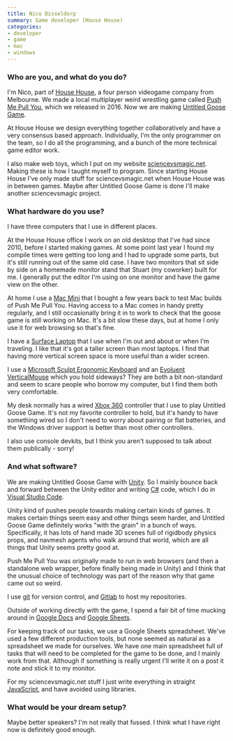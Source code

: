 ```yaml
---
title: Nico Disseldorp
summary: Game developer (House House) 
categories:
- developer 
- game
- mac
- windows
---
```


### Who are you, and what do you do?

I'm Nico, part of [House House](http://househou.se/ "A game company in Melbourne."), a four person videogame company from Melbourne. We made a local multiplayer weird wrestling game called [Push Me Pull You][push-me-pull-you], which we released in 2016. Now we are making [Untitled Goose Game][untitled-goose-game].

At House House we design everything together collaboratively and have a very consensus based approach. Individually, I'm the only programmer on the team, so I do all the programming, and a bunch of the more technical game editor work.

I also make web toys, which I put on my website [sciencevsmagic.net](http://sciencevsmagic.net/ "Nico's website."). Making these is how I taught myself to program. Since starting House House I've only made stuff for sciencevsmagic.net when House House was in between games. Maybe after Untitled Goose Game is done I'll make another sciencevsmagic project.

### What hardware do you use?

I have three computers that I use in different places.

At the House House office I work on an old desktop that I've had since 2010, before I started making games. At some point last year I found my compile times were getting too long and I had to upgrade some parts, but it's still running out of the same old case. I have two monitors that sit side by side on a homemade monitor stand that Stuart (my coworker) built for me. I generally put the editor I'm using on one monitor and have the game view on the other.

At home I use a [Mac Mini][mac-mini] that I bought a few years back to test Mac builds of Push Me Pull You. Having access to a Mac comes in handy pretty regularly, and I still occasionally bring it in to work to check that the goose game is still working on Mac. It's a bit slow these days, but at home I only use it for web browsing so that's fine.

I have a [Surface Laptop][surface-laptop] that I use when I'm out and about or when I'm traveling. I like that it's got a taller screen than most laptops. I find that having more vertical screen space is more useful than a wider screen.

I use a [Microsoft Sculpt Ergonomic Keyboard][sculpt-ergonomic-keyboard] and an [Evoluent VerticalMouse][verticalmouse] which you hold sideways? They are both a bit non-standard and seem to scare people who borrow my computer, but I find them both very comfortable.

My desk normally has a wired [Xbox 360][xbox-360] controller that I use to play Untitled Goose Game. It's not my favorite controller to hold, but it's handy to have something wired so I don't need to worry about pairing or flat batteries, and the Windows driver support is better than most other controllers.

I also use console devkits, but I think you aren't supposed to talk about them publically - sorry!

### And what software?

We are making Untitled Goose Game with [Unity][]. So I mainly bounce back and forward between the Unity editor and writing [C#][c-sharp] code, which I do in [Visual Studio Code][visual-studio-code].

Unity kind of pushes people towards making certain kinds of games. It makes certain things seem easy and other things seem harder, and Untitled Goose Game definitely works "with the grain" in a bunch of ways. Specifically, it has lots of hand made 3D scenes full of rigidbody physics props, and navmesh agents who walk around that world, which are all things that Unity seems pretty good at.

Push Me Pull You was originally made to run in web browsers (and then a standalone web wrapper, before finally being made in Unity) and I think that the unusual choice of technology was part of the reason why that game came out so weird.

I use [git][] for version control, and [Gitlab][] to host my repositories.

Outside of working directly with the game, I spend a fair bit of time mucking around in [Google Docs][google-docs] and [Google Sheets][google-sheets].

For keeping track of our tasks, we use a Google Sheets spreadsheet. We've used a few different production tools, but none seemed as natural as a spreadsheet we made for ourselves. We have one main spreadsheet full of tasks that will need to be completed for the game to be done, and I mainly work from that. Although if something is really urgent I'll write it on a post it note and stick it to my monitor.

For my sciencevsmagic.net stuff I just write everything in straight [JavaScript][], and have avoided using libraries.

### What would be your dream setup?

Maybe better speakers? I'm not really that fussed. I think what I have right now is definitely good enough.

[mac-mini]: https://www.apple.com/mac-mini/ "A small desktop computer."
[sculpt-ergonomic-keyboard]: http://www.microsoft.com/hardware/en-us/b/sculpt-ergonomic-keyboard-for-business/5KV-00001 "An ergonomic keyboard."
[surface-laptop]: https://en.wikipedia.org/wiki/Surface_Laptop "A 13.5 inch PC laptop."
[verticalmouse]: https://www.evoluent.com/vm3w.html "A unique wireless mouse."
[xbox-360]: http://www.xbox.com:80/en-US/Xbox360 "A gaming console."
[c-sharp]: https://en.wikipedia.org/wiki/C_Sharp_(programming_language) "A compiled programming language."
[git]: https://git-scm.com/ "A version control system."
[gitlab]: https://about.gitlab.com/ "A git repository manager."
[google-docs]: https://en.wikipedia.org/wiki/Google_Docs "A web-based office suite."
[google-sheets]: https://www.google.com/sheets/about/ "Online spreadsheet software."
[javascript]: https://en.wikipedia.org/wiki/JavaScript "An interpreted scripting language."
[push-me-pull-you]: http://pmpygame.com/ "A multiplayer sports hug game."
[unity]: https://unity3d.com/unity/ "A cross-platform game development tool."
[untitled-goose-game]: http://househou.se/goose/ "A horrible goose simulator game."
[visual-studio-code]: https://code.visualstudio.com/ "A development IDE."
